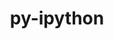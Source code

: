 ---
title: "py-ipython"
layout: cache
categories: [package, develop]
meta: {"compilers": ["none"], "num_specs": 137, "num_specs_by_stack": {"data-vis-sdk": 26, "e4s": 65, "e4s-neoverse-v2": 46, "root": 137}, "oss": ["ubuntu20.04", "ubuntu22.04"], "platforms": ["linux"], "stacks": ["data-vis-sdk", "e4s", "e4s-neoverse-v2", "root"], "targets": ["neoverse_v2", "x86_64_v3"], "versions": ["8.28.0"]}
spec_details: [{"compiler": "none", "hash": "2vcaqjdidnyrbriehrznnufct3ygkk7a", "os": "ubuntu22.04", "platform": "linux", "size": "-", "stacks": ["e4s-neoverse-v2", "root"], "target": "neoverse_v2", "variants": ["build_system=python_pip"], "versions": ["8.28.0"]}, {"compiler": "none", "hash": "2yendn5qxnmjz6gy3chcswt6uxv6xiik", "os": "ubuntu22.04", "platform": "linux", "size": "-", "stacks": ["e4s", "root"], "target": "x86_64_v3", "variants": ["build_system=python_pip"], "versions": ["8.28.0"]}, {"compiler": "none", "hash": "32i24ikvxs65r7orxadljoqlqrfolt3f", "os": "ubuntu22.04", "platform": "linux", "size": "-", "stacks": ["e4s", "root"], "target": "x86_64_v3", "variants": ["build_system=python_pip"], "versions": ["8.28.0"]}, {"compiler": "none", "hash": "3gief63blf4phz47zqcauklevdxttod3", "os": "ubuntu20.04", "platform": "linux", "size": "-", "stacks": ["data-vis-sdk", "root"], "target": "x86_64_v3", "variants": ["build_system=python_pip"], "versions": ["8.28.0"]}, {"compiler": "none", "hash": "44qbpt4dhewvsqjdgr66rbkyxpfjdzrd", "os": "ubuntu22.04", "platform": "linux", "size": "-", "stacks": ["e4s", "root"], "target": "x86_64_v3", "variants": ["build_system=python_pip"], "versions": ["8.28.0"]}, {"compiler": "none", "hash": "4pnexdflwpdiqidsv5l5nvc4aa55jwsn", "os": "ubuntu20.04", "platform": "linux", "size": "-", "stacks": ["data-vis-sdk", "root"], "target": "x86_64_v3", "variants": ["build_system=python_pip"], "versions": ["8.28.0"]}, {"compiler": "none", "hash": "5pwixka3qnm6nvw6njrmvbjj5axlbu5k", "os": "ubuntu22.04", "platform": "linux", "size": "-", "stacks": ["e4s", "root"], "target": "x86_64_v3", "variants": ["build_system=python_pip"], "versions": ["8.28.0"]}, {"compiler": "none", "hash": "5qwevxyzxj4e4da5dg7ljfsujzamfg3e", "os": "ubuntu22.04", "platform": "linux", "size": "-", "stacks": ["e4s", "root"], "target": "x86_64_v3", "variants": ["build_system=python_pip"], "versions": ["8.28.0"]}, {"compiler": "none", "hash": "6bmbwo66vec7apfueaj7edlsbswxwxor", "os": "ubuntu22.04", "platform": "linux", "size": "-", "stacks": ["e4s", "root"], "target": "x86_64_v3", "variants": ["build_system=python_pip"], "versions": ["8.28.0"]}, {"compiler": "none", "hash": "6iw4ntpbspedykdj5dzw2qmi7fuhfvuv", "os": "ubuntu22.04", "platform": "linux", "size": "-", "stacks": ["e4s-neoverse-v2", "root"], "target": "neoverse_v2", "variants": ["build_system=python_pip"], "versions": ["8.28.0"]}, {"compiler": "none", "hash": "6rwa3rh5uye2bc3r55nibnj7v46ssy7q", "os": "ubuntu20.04", "platform": "linux", "size": "-", "stacks": ["data-vis-sdk", "root"], "target": "x86_64_v3", "variants": ["build_system=python_pip"], "versions": ["8.28.0"]}, {"compiler": "none", "hash": "6shvmf6blo332ym3wqx2a7vveryuluft", "os": "ubuntu20.04", "platform": "linux", "size": "-", "stacks": ["data-vis-sdk", "root"], "target": "x86_64_v3", "variants": ["build_system=python_pip"], "versions": ["8.28.0"]}, {"compiler": "none", "hash": "6zzctukt7qvbihkadtshfh2sl3ujmd5p", "os": "ubuntu20.04", "platform": "linux", "size": "-", "stacks": ["data-vis-sdk", "root"], "target": "x86_64_v3", "variants": ["build_system=python_pip"], "versions": ["8.28.0"]}, {"compiler": "none", "hash": "75imx56tdgrawd4muyyxofx3mlgw336b", "os": "ubuntu22.04", "platform": "linux", "size": "-", "stacks": ["e4s", "root"], "target": "x86_64_v3", "variants": ["build_system=python_pip"], "versions": ["8.28.0"]}, {"compiler": "none", "hash": "7jtaj73z4bzimtyujctcg7l6y7bemou7", "os": "ubuntu20.04", "platform": "linux", "size": "-", "stacks": ["data-vis-sdk", "root"], "target": "x86_64_v3", "variants": ["build_system=python_pip"], "versions": ["8.28.0"]}, {"compiler": "none", "hash": "7k2sf4sdsyu6y4nfagdclizog6wkqt6p", "os": "ubuntu22.04", "platform": "linux", "size": "-", "stacks": ["e4s", "root"], "target": "x86_64_v3", "variants": ["build_system=python_pip"], "versions": ["8.28.0"]}, {"compiler": "none", "hash": "7lefurf4acjxyjzaduvdkxlapnsgtsvm", "os": "ubuntu20.04", "platform": "linux", "size": "-", "stacks": ["data-vis-sdk", "root"], "target": "x86_64_v3", "variants": ["build_system=python_pip"], "versions": ["8.28.0"]}, {"compiler": "none", "hash": "7o7w53b6cwxom7qixsiyqntdnioqzqqd", "os": "ubuntu22.04", "platform": "linux", "size": "-", "stacks": ["e4s-neoverse-v2", "root"], "target": "neoverse_v2", "variants": ["build_system=python_pip"], "versions": ["8.28.0"]}, {"compiler": "none", "hash": "7r6et3t74ghhs2agz67b5m4wtouqgsfa", "os": "ubuntu22.04", "platform": "linux", "size": "-", "stacks": ["e4s-neoverse-v2", "root"], "target": "neoverse_v2", "variants": ["build_system=python_pip"], "versions": ["8.28.0"]}, {"compiler": "none", "hash": "7r7yasr5mpidhff56yua3l7ut4m62w4d", "os": "ubuntu22.04", "platform": "linux", "size": "-", "stacks": ["e4s", "root"], "target": "x86_64_v3", "variants": ["build_system=python_pip"], "versions": ["8.28.0"]}, {"compiler": "none", "hash": "7vuovh3mb3bwn2gwtauyvdlvxhjr554p", "os": "ubuntu22.04", "platform": "linux", "size": "-", "stacks": ["e4s", "root"], "target": "x86_64_v3", "variants": ["build_system=python_pip"], "versions": ["8.28.0"]}, {"compiler": "none", "hash": "a6pwj3qgatmdbi62m2k3ogdjhg5k2r55", "os": "ubuntu22.04", "platform": "linux", "size": "-", "stacks": ["e4s-neoverse-v2", "root"], "target": "neoverse_v2", "variants": ["build_system=python_pip"], "versions": ["8.28.0"]}, {"compiler": "none", "hash": "afdpahsgsrqkyuqmjqvga4vxxdbzl4hh", "os": "ubuntu22.04", "platform": "linux", "size": "-", "stacks": ["e4s", "root"], "target": "x86_64_v3", "variants": ["build_system=python_pip"], "versions": ["8.28.0"]}, {"compiler": "none", "hash": "bmzufwwahnxwwmdkkymcq4b7dmsgnbfs", "os": "ubuntu20.04", "platform": "linux", "size": "-", "stacks": ["data-vis-sdk", "root"], "target": "x86_64_v3", "variants": ["build_system=python_pip"], "versions": ["8.28.0"]}, {"compiler": "none", "hash": "bng73fdfpqo6zqpyqkfu43kogdzhkzoe", "os": "ubuntu22.04", "platform": "linux", "size": "-", "stacks": ["e4s", "root"], "target": "x86_64_v3", "variants": ["build_system=python_pip"], "versions": ["8.28.0"]}, {"compiler": "none", "hash": "bpqqlqg6w3k56emg5sgzchxorjziu5k4", "os": "ubuntu22.04", "platform": "linux", "size": "-", "stacks": ["e4s", "root"], "target": "x86_64_v3", "variants": ["build_system=python_pip"], "versions": ["8.28.0"]}, {"compiler": "none", "hash": "buhknioiqj37efhn3pfjullzen374fek", "os": "ubuntu22.04", "platform": "linux", "size": "-", "stacks": ["e4s", "root"], "target": "x86_64_v3", "variants": ["build_system=python_pip"], "versions": ["8.28.0"]}, {"compiler": "none", "hash": "bv6gcruqe65kkjfsuytiytjk64hmvske", "os": "ubuntu20.04", "platform": "linux", "size": "-", "stacks": ["data-vis-sdk", "root"], "target": "x86_64_v3", "variants": ["build_system=python_pip"], "versions": ["8.28.0"]}, {"compiler": "none", "hash": "bxhv46mfwjycdgauds2yo466ap56745v", "os": "ubuntu22.04", "platform": "linux", "size": "-", "stacks": ["e4s", "root"], "target": "x86_64_v3", "variants": ["build_system=python_pip"], "versions": ["8.28.0"]}, {"compiler": "none", "hash": "cax2fttmx3gp7ji65lpsoqj4qrek4fmi", "os": "ubuntu22.04", "platform": "linux", "size": "-", "stacks": ["e4s", "root"], "target": "x86_64_v3", "variants": ["build_system=python_pip"], "versions": ["8.28.0"]}, {"compiler": "none", "hash": "cbqfnwlhcekjgr2vtrp5bzdwfoe3mlzz", "os": "ubuntu22.04", "platform": "linux", "size": "-", "stacks": ["e4s", "root"], "target": "x86_64_v3", "variants": ["build_system=python_pip"], "versions": ["8.28.0"]}, {"compiler": "none", "hash": "ch2gx7f3eq6ehd6aot37vkfanxmyjiwp", "os": "ubuntu22.04", "platform": "linux", "size": "-", "stacks": ["e4s-neoverse-v2", "root"], "target": "neoverse_v2", "variants": ["build_system=python_pip"], "versions": ["8.28.0"]}, {"compiler": "none", "hash": "clxui3trzyhuxvqcx3r3gpoci6lcbx24", "os": "ubuntu20.04", "platform": "linux", "size": "-", "stacks": ["data-vis-sdk", "root"], "target": "x86_64_v3", "variants": ["build_system=python_pip"], "versions": ["8.28.0"]}, {"compiler": "none", "hash": "ctsqjefcej4e7mfuiehz7rra3dw4iewi", "os": "ubuntu20.04", "platform": "linux", "size": "-", "stacks": ["data-vis-sdk", "root"], "target": "x86_64_v3", "variants": ["build_system=python_pip"], "versions": ["8.28.0"]}, {"compiler": "none", "hash": "d2btqgzer3tileqgtmwoi52cvixdhhcp", "os": "ubuntu22.04", "platform": "linux", "size": "-", "stacks": ["e4s-neoverse-v2", "root"], "target": "neoverse_v2", "variants": ["build_system=python_pip"], "versions": ["8.28.0"]}, {"compiler": "none", "hash": "db6bymvrz5qguetihwr6wp3h6bhmrxpv", "os": "ubuntu22.04", "platform": "linux", "size": "-", "stacks": ["e4s-neoverse-v2", "root"], "target": "neoverse_v2", "variants": ["build_system=python_pip"], "versions": ["8.28.0"]}, {"compiler": "none", "hash": "de4mobskvgyeyanyzalvhokdobgdjiyd", "os": "ubuntu22.04", "platform": "linux", "size": "-", "stacks": ["e4s", "root"], "target": "x86_64_v3", "variants": ["build_system=python_pip"], "versions": ["8.28.0"]}, {"compiler": "none", "hash": "djguofnnc2g76aib47ghycv7fthfnuz3", "os": "ubuntu22.04", "platform": "linux", "size": "-", "stacks": ["e4s", "root"], "target": "x86_64_v3", "variants": ["build_system=python_pip"], "versions": ["8.28.0"]}, {"compiler": "none", "hash": "dxtdzw5cqg4vsfui5ifween4unaxfndr", "os": "ubuntu22.04", "platform": "linux", "size": "-", "stacks": ["e4s-neoverse-v2", "root"], "target": "neoverse_v2", "variants": ["build_system=python_pip"], "versions": ["8.28.0"]}, {"compiler": "none", "hash": "elfwhxo2pqorgj2vz7v2fjfypvwo2jtg", "os": "ubuntu20.04", "platform": "linux", "size": "-", "stacks": ["data-vis-sdk", "root"], "target": "x86_64_v3", "variants": ["build_system=python_pip"], "versions": ["8.28.0"]}, {"compiler": "none", "hash": "enxdrwxep3z7owxwqlxsllzdwtgr5uhz", "os": "ubuntu20.04", "platform": "linux", "size": "-", "stacks": ["data-vis-sdk", "root"], "target": "x86_64_v3", "variants": ["build_system=python_pip"], "versions": ["8.28.0"]}, {"compiler": "none", "hash": "fb7gu2yyr5dvh6sfkz37xjjmbbfju2uo", "os": "ubuntu22.04", "platform": "linux", "size": "-", "stacks": ["e4s", "root"], "target": "x86_64_v3", "variants": ["build_system=python_pip"], "versions": ["8.28.0"]}, {"compiler": "none", "hash": "feiq3k2l3kft6vipwvrq732wqm3w62cq", "os": "ubuntu22.04", "platform": "linux", "size": "-", "stacks": ["e4s-neoverse-v2", "root"], "target": "neoverse_v2", "variants": ["build_system=python_pip"], "versions": ["8.28.0"]}, {"compiler": "none", "hash": "fk3eyro63hvitdqz2caky34a4uou2fvd", "os": "ubuntu22.04", "platform": "linux", "size": "-", "stacks": ["e4s", "root"], "target": "x86_64_v3", "variants": ["build_system=python_pip"], "versions": ["8.28.0"]}, {"compiler": "none", "hash": "frucq55odh6njvcrotd2zvp4n2rkscgj", "os": "ubuntu22.04", "platform": "linux", "size": "-", "stacks": ["e4s-neoverse-v2", "root"], "target": "neoverse_v2", "variants": ["build_system=python_pip"], "versions": ["8.28.0"]}, {"compiler": "none", "hash": "gaxp4fg6r7edrzafopieekosx6in33h5", "os": "ubuntu22.04", "platform": "linux", "size": "-", "stacks": ["e4s-neoverse-v2", "root"], "target": "neoverse_v2", "variants": ["build_system=python_pip"], "versions": ["8.28.0"]}, {"compiler": "none", "hash": "gbc4xhyf6py2fk5dgl34vim4otyb6wl3", "os": "ubuntu22.04", "platform": "linux", "size": "-", "stacks": ["e4s-neoverse-v2", "root"], "target": "neoverse_v2", "variants": ["build_system=python_pip"], "versions": ["8.28.0"]}, {"compiler": "none", "hash": "gigbo7nzcgeonwuxrux6b6ehu6pot45s", "os": "ubuntu22.04", "platform": "linux", "size": "-", "stacks": ["e4s-neoverse-v2", "root"], "target": "neoverse_v2", "variants": ["build_system=python_pip"], "versions": ["8.28.0"]}, {"compiler": "none", "hash": "glk3dmbywj4u5gdqt4evohh6phhforrq", "os": "ubuntu22.04", "platform": "linux", "size": "-", "stacks": ["e4s-neoverse-v2", "root"], "target": "neoverse_v2", "variants": ["build_system=python_pip"], "versions": ["8.28.0"]}, {"compiler": "none", "hash": "h47f6xo7jbs3prsiu2rfbnyhcatup45o", "os": "ubuntu22.04", "platform": "linux", "size": "-", "stacks": ["e4s", "root"], "target": "x86_64_v3", "variants": ["build_system=python_pip"], "versions": ["8.28.0"]}, {"compiler": "none", "hash": "h56zvs5svp62yh2syjzl4melmljj5rmd", "os": "ubuntu22.04", "platform": "linux", "size": "-", "stacks": ["e4s", "root"], "target": "x86_64_v3", "variants": ["build_system=python_pip"], "versions": ["8.28.0"]}, {"compiler": "none", "hash": "hfg6cxc72jjt63zwhey36iyri3id226z", "os": "ubuntu20.04", "platform": "linux", "size": "-", "stacks": ["data-vis-sdk", "root"], "target": "x86_64_v3", "variants": ["build_system=python_pip"], "versions": ["8.28.0"]}, {"compiler": "none", "hash": "hkwtmhftuuunskpegwbt2h37y5ahj54t", "os": "ubuntu20.04", "platform": "linux", "size": "-", "stacks": ["data-vis-sdk", "root"], "target": "x86_64_v3", "variants": ["build_system=python_pip"], "versions": ["8.28.0"]}, {"compiler": "none", "hash": "hl2woljxwxmf2ltlypkorbhrscf3u4km", "os": "ubuntu22.04", "platform": "linux", "size": "-", "stacks": ["e4s", "root"], "target": "x86_64_v3", "variants": ["build_system=python_pip"], "versions": ["8.28.0"]}, {"compiler": "none", "hash": "hnlqpssaybuujyvhnsetf6idzffyalf3", "os": "ubuntu22.04", "platform": "linux", "size": "-", "stacks": ["e4s", "root"], "target": "x86_64_v3", "variants": ["build_system=python_pip"], "versions": ["8.28.0"]}, {"compiler": "none", "hash": "hpjnk5a33nu7c23cmhk6tqznb7lzdf2l", "os": "ubuntu22.04", "platform": "linux", "size": "-", "stacks": ["e4s-neoverse-v2", "root"], "target": "neoverse_v2", "variants": ["build_system=python_pip"], "versions": ["8.28.0"]}, {"compiler": "none", "hash": "i4vjsgurtmg35dwyuftipfpinkyb6wkp", "os": "ubuntu20.04", "platform": "linux", "size": "-", "stacks": ["data-vis-sdk", "root"], "target": "x86_64_v3", "variants": ["build_system=python_pip"], "versions": ["8.28.0"]}, {"compiler": "none", "hash": "i6yk7d6ttztjfgcxnjnffmkwbyvko3o2", "os": "ubuntu22.04", "platform": "linux", "size": "-", "stacks": ["e4s", "root"], "target": "x86_64_v3", "variants": ["build_system=python_pip"], "versions": ["8.28.0"]}, {"compiler": "none", "hash": "im4iulgxojkw3fajlt2czyiwfwkn5xmo", "os": "ubuntu22.04", "platform": "linux", "size": "-", "stacks": ["e4s", "root"], "target": "x86_64_v3", "variants": ["build_system=python_pip"], "versions": ["8.28.0"]}, {"compiler": "none", "hash": "iwoied3d7dottrf62vhbufkctdalxry7", "os": "ubuntu22.04", "platform": "linux", "size": "-", "stacks": ["e4s", "root"], "target": "x86_64_v3", "variants": ["build_system=python_pip"], "versions": ["8.28.0"]}, {"compiler": "none", "hash": "j34fbmhd4hzq5atrblfd3wdnfpdqbb7q", "os": "ubuntu22.04", "platform": "linux", "size": "-", "stacks": ["e4s-neoverse-v2", "root"], "target": "neoverse_v2", "variants": ["build_system=python_pip"], "versions": ["8.28.0"]}, {"compiler": "none", "hash": "j4432xr3wkyptronxvqilwkqmgsdgepy", "os": "ubuntu22.04", "platform": "linux", "size": "-", "stacks": ["e4s", "root"], "target": "x86_64_v3", "variants": ["build_system=python_pip"], "versions": ["8.28.0"]}, {"compiler": "none", "hash": "jmnnh773kfhk726dwv4mjdnuxsuxlm3u", "os": "ubuntu22.04", "platform": "linux", "size": "-", "stacks": ["e4s-neoverse-v2", "root"], "target": "neoverse_v2", "variants": ["build_system=python_pip"], "versions": ["8.28.0"]}, {"compiler": "none", "hash": "juat6lcdi7ii3pg23qxxd6wfskevy67m", "os": "ubuntu22.04", "platform": "linux", "size": "-", "stacks": ["e4s-neoverse-v2", "root"], "target": "neoverse_v2", "variants": ["build_system=python_pip"], "versions": ["8.28.0"]}, {"compiler": "none", "hash": "k3qg5cpfxsrujasfih3ejxwx6vyyqocq", "os": "ubuntu22.04", "platform": "linux", "size": "-", "stacks": ["e4s-neoverse-v2", "root"], "target": "neoverse_v2", "variants": ["build_system=python_pip"], "versions": ["8.28.0"]}, {"compiler": "none", "hash": "k7zzjc6ea6dt72obqnv2qmjvsycks36p", "os": "ubuntu22.04", "platform": "linux", "size": "-", "stacks": ["e4s-neoverse-v2", "root"], "target": "neoverse_v2", "variants": ["build_system=python_pip"], "versions": ["8.28.0"]}, {"compiler": "none", "hash": "kk7vptsqdfu76tkrokh3abbupvh2rqgg", "os": "ubuntu22.04", "platform": "linux", "size": "-", "stacks": ["e4s-neoverse-v2", "root"], "target": "neoverse_v2", "variants": ["build_system=python_pip"], "versions": ["8.28.0"]}, {"compiler": "none", "hash": "lauu7ddut7g3poctcnt3dvk4zsqld2po", "os": "ubuntu20.04", "platform": "linux", "size": "-", "stacks": ["data-vis-sdk", "root"], "target": "x86_64_v3", "variants": ["build_system=python_pip"], "versions": ["8.28.0"]}, {"compiler": "none", "hash": "ljjq24ltppr5oan3im4y6vefumosi6pe", "os": "ubuntu22.04", "platform": "linux", "size": "-", "stacks": ["e4s", "root"], "target": "x86_64_v3", "variants": ["build_system=python_pip"], "versions": ["8.28.0"]}, {"compiler": "none", "hash": "lypkvw2gppwth4vd3zfqbwp5vzyhnme5", "os": "ubuntu22.04", "platform": "linux", "size": "-", "stacks": ["e4s", "root"], "target": "x86_64_v3", "variants": ["build_system=python_pip"], "versions": ["8.28.0"]}, {"compiler": "none", "hash": "lzp6l2bxaavzd4oz45szvepbhyrycex7", "os": "ubuntu20.04", "platform": "linux", "size": "-", "stacks": ["data-vis-sdk", "root"], "target": "x86_64_v3", "variants": ["build_system=python_pip"], "versions": ["8.28.0"]}, {"compiler": "none", "hash": "m6i7kusk5yeynazahz5becf2mpqda7dp", "os": "ubuntu22.04", "platform": "linux", "size": "-", "stacks": ["e4s", "root"], "target": "x86_64_v3", "variants": ["build_system=python_pip"], "versions": ["8.28.0"]}, {"compiler": "none", "hash": "mawxgxwp5l3slwbj72qahmxqjhjdns6f", "os": "ubuntu22.04", "platform": "linux", "size": "-", "stacks": ["e4s", "root"], "target": "x86_64_v3", "variants": ["build_system=python_pip"], "versions": ["8.28.0"]}, {"compiler": "none", "hash": "mbswxd6e4wri3f2m42o3fcxburdyjaqp", "os": "ubuntu22.04", "platform": "linux", "size": "-", "stacks": ["e4s-neoverse-v2", "root"], "target": "neoverse_v2", "variants": ["build_system=python_pip"], "versions": ["8.28.0"]}, {"compiler": "none", "hash": "mfqsu756464yn677bwtwdc5ajskbhnqo", "os": "ubuntu20.04", "platform": "linux", "size": "-", "stacks": ["data-vis-sdk", "root"], "target": "x86_64_v3", "variants": ["build_system=python_pip"], "versions": ["8.28.0"]}, {"compiler": "none", "hash": "mqtosiqs4yzwskftimvw6xjpoxkqkzyp", "os": "ubuntu22.04", "platform": "linux", "size": "-", "stacks": ["e4s-neoverse-v2", "root"], "target": "neoverse_v2", "variants": ["build_system=python_pip"], "versions": ["8.28.0"]}, {"compiler": "none", "hash": "n4vbezhzv3nldgu7jchnyjzzpy2gxisk", "os": "ubuntu22.04", "platform": "linux", "size": "-", "stacks": ["e4s", "root"], "target": "x86_64_v3", "variants": ["build_system=python_pip"], "versions": ["8.28.0"]}, {"compiler": "none", "hash": "ngsopcnpuy2vnihktnpawiqlslgiz4gz", "os": "ubuntu22.04", "platform": "linux", "size": "-", "stacks": ["e4s", "root"], "target": "x86_64_v3", "variants": ["build_system=python_pip"], "versions": ["8.28.0"]}, {"compiler": "none", "hash": "ok4zkrmfr77li6i776gn5qs5yft4tqet", "os": "ubuntu22.04", "platform": "linux", "size": "-", "stacks": ["e4s-neoverse-v2", "root"], "target": "neoverse_v2", "variants": ["build_system=python_pip"], "versions": ["8.28.0"]}, {"compiler": "none", "hash": "p4mlb2twsaia4tsjex2ddblzvqbvcyjt", "os": "ubuntu22.04", "platform": "linux", "size": "-", "stacks": ["e4s", "root"], "target": "x86_64_v3", "variants": ["build_system=python_pip"], "versions": ["8.28.0"]}, {"compiler": "none", "hash": "p5pvsgwobsco4vojeu6vp4hqhcjl6akv", "os": "ubuntu22.04", "platform": "linux", "size": "-", "stacks": ["e4s", "root"], "target": "x86_64_v3", "variants": ["build_system=python_pip"], "versions": ["8.28.0"]}, {"compiler": "none", "hash": "pa5hslicqstbmzgjy27s2bwfmiiitefg", "os": "ubuntu22.04", "platform": "linux", "size": "-", "stacks": ["e4s-neoverse-v2", "root"], "target": "neoverse_v2", "variants": ["build_system=python_pip"], "versions": ["8.28.0"]}, {"compiler": "none", "hash": "peihbuggoclccgfhlzgamz7fj2jr3vai", "os": "ubuntu22.04", "platform": "linux", "size": "-", "stacks": ["e4s-neoverse-v2", "root"], "target": "neoverse_v2", "variants": ["build_system=python_pip"], "versions": ["8.28.0"]}, {"compiler": "none", "hash": "psrlxuq437xi53jptjodewoztmwa7b2d", "os": "ubuntu22.04", "platform": "linux", "size": "-", "stacks": ["e4s", "root"], "target": "x86_64_v3", "variants": ["build_system=python_pip"], "versions": ["8.28.0"]}, {"compiler": "none", "hash": "pznrywwb7qyqqjvjbmsyd2ksgd4rshoa", "os": "ubuntu22.04", "platform": "linux", "size": "-", "stacks": ["e4s-neoverse-v2", "root"], "target": "neoverse_v2", "variants": ["build_system=python_pip"], "versions": ["8.28.0"]}, {"compiler": "none", "hash": "q2q2us7kjc4wilyqmqcpbztx5kluvh57", "os": "ubuntu22.04", "platform": "linux", "size": "-", "stacks": ["e4s", "root"], "target": "x86_64_v3", "variants": ["build_system=python_pip"], "versions": ["8.28.0"]}, {"compiler": "none", "hash": "qbl2boqmtcv4iwtrlldkzv7kdj5konz7", "os": "ubuntu22.04", "platform": "linux", "size": "-", "stacks": ["e4s", "root"], "target": "x86_64_v3", "variants": ["build_system=python_pip"], "versions": ["8.28.0"]}, {"compiler": "none", "hash": "qcnpl24tdbx6wq5cfbfdpqetznx2u45t", "os": "ubuntu22.04", "platform": "linux", "size": "-", "stacks": ["e4s-neoverse-v2", "root"], "target": "neoverse_v2", "variants": ["build_system=python_pip"], "versions": ["8.28.0"]}, {"compiler": "none", "hash": "qid47mvmehix2r5iccw6g3fzj57wxtee", "os": "ubuntu22.04", "platform": "linux", "size": "-", "stacks": ["e4s", "root"], "target": "x86_64_v3", "variants": ["build_system=python_pip"], "versions": ["8.28.0"]}, {"compiler": "none", "hash": "qkzaxevnc35gwpvputc37x3jqhftfvwb", "os": "ubuntu20.04", "platform": "linux", "size": "-", "stacks": ["data-vis-sdk", "root"], "target": "x86_64_v3", "variants": ["build_system=python_pip"], "versions": ["8.28.0"]}, {"compiler": "none", "hash": "qrbdvvkfgltwuimhpjxzprvdpl4rp5nu", "os": "ubuntu22.04", "platform": "linux", "size": "-", "stacks": ["e4s-neoverse-v2", "root"], "target": "neoverse_v2", "variants": ["build_system=python_pip"], "versions": ["8.28.0"]}, {"compiler": "none", "hash": "qvsqsqywdzh3rzucdgt7usrqghr4ufq6", "os": "ubuntu22.04", "platform": "linux", "size": "-", "stacks": ["e4s-neoverse-v2", "root"], "target": "neoverse_v2", "variants": ["build_system=python_pip"], "versions": ["8.28.0"]}, {"compiler": "none", "hash": "qw2th5y3zw4qrwvn4i2od33pkuvdl45a", "os": "ubuntu22.04", "platform": "linux", "size": "-", "stacks": ["e4s", "root"], "target": "x86_64_v3", "variants": ["build_system=python_pip"], "versions": ["8.28.0"]}, {"compiler": "none", "hash": "qw4stvskhyaot24ysnlumazghasdzlb6", "os": "ubuntu22.04", "platform": "linux", "size": "-", "stacks": ["e4s", "root"], "target": "x86_64_v3", "variants": ["build_system=python_pip"], "versions": ["8.28.0"]}, {"compiler": "none", "hash": "qwxtuawrsfsau3ofgypno5nxb2ofvohi", "os": "ubuntu22.04", "platform": "linux", "size": "-", "stacks": ["e4s", "root"], "target": "x86_64_v3", "variants": ["build_system=python_pip"], "versions": ["8.28.0"]}, {"compiler": "none", "hash": "s35w4wpllu25jmnmt2gemfhiewsqobqe", "os": "ubuntu20.04", "platform": "linux", "size": "-", "stacks": ["data-vis-sdk", "root"], "target": "x86_64_v3", "variants": ["build_system=python_pip"], "versions": ["8.28.0"]}, {"compiler": "none", "hash": "saye3si2xhyqzjqtie3mrhqm632mludw", "os": "ubuntu22.04", "platform": "linux", "size": "-", "stacks": ["e4s", "root"], "target": "x86_64_v3", "variants": ["build_system=python_pip"], "versions": ["8.28.0"]}, {"compiler": "none", "hash": "scvyfl6du32whql4fozz3jnzuf2io23s", "os": "ubuntu22.04", "platform": "linux", "size": "-", "stacks": ["e4s", "root"], "target": "x86_64_v3", "variants": ["build_system=python_pip"], "versions": ["8.28.0"]}, {"compiler": "none", "hash": "slhbbhyx6iv7vt4t5d6vjbjamazxwnp7", "os": "ubuntu22.04", "platform": "linux", "size": "-", "stacks": ["e4s-neoverse-v2", "root"], "target": "neoverse_v2", "variants": ["build_system=python_pip"], "versions": ["8.28.0"]}, {"compiler": "none", "hash": "svxdu2s5t3dfd5tjne37viwx3egg3khh", "os": "ubuntu22.04", "platform": "linux", "size": "-", "stacks": ["e4s-neoverse-v2", "root"], "target": "neoverse_v2", "variants": ["build_system=python_pip"], "versions": ["8.28.0"]}, {"compiler": "none", "hash": "szz3yw6b7cpgpvnh2lq4zdukbpcymimy", "os": "ubuntu22.04", "platform": "linux", "size": "-", "stacks": ["e4s-neoverse-v2", "root"], "target": "neoverse_v2", "variants": ["build_system=python_pip"], "versions": ["8.28.0"]}, {"compiler": "none", "hash": "tcycuq767mrahv4rbudxppbh5i72xqj3", "os": "ubuntu22.04", "platform": "linux", "size": "-", "stacks": ["e4s", "root"], "target": "x86_64_v3", "variants": ["build_system=python_pip"], "versions": ["8.28.0"]}, {"compiler": "none", "hash": "tdsryxodixdksdqpkmhktmbudigns2wf", "os": "ubuntu22.04", "platform": "linux", "size": "-", "stacks": ["e4s", "root"], "target": "x86_64_v3", "variants": ["build_system=python_pip"], "versions": ["8.28.0"]}, {"compiler": "none", "hash": "tkwbw2tp2atw7pe6iaybet2fwihfbrkw", "os": "ubuntu22.04", "platform": "linux", "size": "-", "stacks": ["e4s", "root"], "target": "x86_64_v3", "variants": ["build_system=python_pip"], "versions": ["8.28.0"]}, {"compiler": "none", "hash": "tl3u6jsfflfpqh6u3wo5k2fk74zdav5d", "os": "ubuntu22.04", "platform": "linux", "size": "-", "stacks": ["e4s-neoverse-v2", "root"], "target": "neoverse_v2", "variants": ["build_system=python_pip"], "versions": ["8.28.0"]}, {"compiler": "none", "hash": "tw322ehklep2nlrwbkbgfljqrzafapfj", "os": "ubuntu22.04", "platform": "linux", "size": "-", "stacks": ["e4s-neoverse-v2", "root"], "target": "neoverse_v2", "variants": ["build_system=python_pip"], "versions": ["8.28.0"]}, {"compiler": "none", "hash": "u4gxrmfnkbk72ngblypizryegjm2ctho", "os": "ubuntu22.04", "platform": "linux", "size": "-", "stacks": ["e4s-neoverse-v2", "root"], "target": "neoverse_v2", "variants": ["build_system=python_pip"], "versions": ["8.28.0"]}, {"compiler": "none", "hash": "u55kbdckzg5fn6vmpjpp4z4idbtwqnr3", "os": "ubuntu22.04", "platform": "linux", "size": "-", "stacks": ["e4s-neoverse-v2", "root"], "target": "neoverse_v2", "variants": ["build_system=python_pip"], "versions": ["8.28.0"]}, {"compiler": "none", "hash": "uffuq35hiqciodad5h2xjxv6ou5ib4eu", "os": "ubuntu22.04", "platform": "linux", "size": "-", "stacks": ["e4s-neoverse-v2", "root"], "target": "neoverse_v2", "variants": ["build_system=python_pip"], "versions": ["8.28.0"]}, {"compiler": "none", "hash": "umjekoudf5hw3j5k2nnaureyopbn53ho", "os": "ubuntu22.04", "platform": "linux", "size": "-", "stacks": ["e4s-neoverse-v2", "root"], "target": "neoverse_v2", "variants": ["build_system=python_pip"], "versions": ["8.28.0"]}, {"compiler": "none", "hash": "v2de2fbw3l6idtntrsg27v2nqtq3yeio", "os": "ubuntu22.04", "platform": "linux", "size": "-", "stacks": ["e4s", "root"], "target": "x86_64_v3", "variants": ["build_system=python_pip"], "versions": ["8.28.0"]}, {"compiler": "none", "hash": "vqq3vhyj2icbhrfbcojwwt6oasuk5h3m", "os": "ubuntu22.04", "platform": "linux", "size": "-", "stacks": ["e4s", "root"], "target": "x86_64_v3", "variants": ["build_system=python_pip"], "versions": ["8.28.0"]}, {"compiler": "none", "hash": "vut3ihfeiogb32cmonlgsgm2slsjaked", "os": "ubuntu20.04", "platform": "linux", "size": "-", "stacks": ["data-vis-sdk", "root"], "target": "x86_64_v3", "variants": ["build_system=python_pip"], "versions": ["8.28.0"]}, {"compiler": "none", "hash": "w4jxxmw7yqs2itbquqa5kiexmviboedx", "os": "ubuntu20.04", "platform": "linux", "size": "-", "stacks": ["data-vis-sdk", "root"], "target": "x86_64_v3", "variants": ["build_system=python_pip"], "versions": ["8.28.0"]}, {"compiler": "none", "hash": "w6z6l42n5mejurd5qisr36ep3l7y6urc", "os": "ubuntu22.04", "platform": "linux", "size": "-", "stacks": ["e4s-neoverse-v2", "root"], "target": "neoverse_v2", "variants": ["build_system=python_pip"], "versions": ["8.28.0"]}, {"compiler": "none", "hash": "w7ev7xezdarhfbrxwboxdvwrckft4ni2", "os": "ubuntu22.04", "platform": "linux", "size": "-", "stacks": ["e4s", "root"], "target": "x86_64_v3", "variants": ["build_system=python_pip"], "versions": ["8.28.0"]}, {"compiler": "none", "hash": "wdtfl5k6dmmxschxlc6alqhtenap4z46", "os": "ubuntu22.04", "platform": "linux", "size": "-", "stacks": ["e4s", "root"], "target": "x86_64_v3", "variants": ["build_system=python_pip"], "versions": ["8.28.0"]}, {"compiler": "none", "hash": "wmfevaxonys2eaqpvkcfon74syktjw3o", "os": "ubuntu22.04", "platform": "linux", "size": "-", "stacks": ["e4s", "root"], "target": "x86_64_v3", "variants": ["build_system=python_pip"], "versions": ["8.28.0"]}, {"compiler": "none", "hash": "wmgjkdhv2z4s2fnmmvbynl6fcufhwtle", "os": "ubuntu20.04", "platform": "linux", "size": "-", "stacks": ["data-vis-sdk", "root"], "target": "x86_64_v3", "variants": ["build_system=python_pip"], "versions": ["8.28.0"]}, {"compiler": "none", "hash": "ww7dtp56sodjlqgbziv7unr4dzdqaofk", "os": "ubuntu22.04", "platform": "linux", "size": "-", "stacks": ["e4s", "root"], "target": "x86_64_v3", "variants": ["build_system=python_pip"], "versions": ["8.28.0"]}, {"compiler": "none", "hash": "wx3copdpjvbsdhyedx5azwhhhauhaic7", "os": "ubuntu22.04", "platform": "linux", "size": "-", "stacks": ["e4s", "root"], "target": "x86_64_v3", "variants": ["build_system=python_pip"], "versions": ["8.28.0"]}, {"compiler": "none", "hash": "x4pq3e6p2ehqpr5vet6ky5qp7arhvcjz", "os": "ubuntu22.04", "platform": "linux", "size": "-", "stacks": ["e4s", "root"], "target": "x86_64_v3", "variants": ["build_system=python_pip"], "versions": ["8.28.0"]}, {"compiler": "none", "hash": "xkqma7vccmetp4h7iilhcd3cwzpt2wbh", "os": "ubuntu22.04", "platform": "linux", "size": "-", "stacks": ["e4s", "root"], "target": "x86_64_v3", "variants": ["build_system=python_pip"], "versions": ["8.28.0"]}, {"compiler": "none", "hash": "xmkm53lpdlsxjzfr4aiaaleehhdj352v", "os": "ubuntu22.04", "platform": "linux", "size": "-", "stacks": ["e4s", "root"], "target": "x86_64_v3", "variants": ["build_system=python_pip"], "versions": ["8.28.0"]}, {"compiler": "none", "hash": "xqc3klkldp7she65doolkfnkjux5jizd", "os": "ubuntu22.04", "platform": "linux", "size": "-", "stacks": ["e4s-neoverse-v2", "root"], "target": "neoverse_v2", "variants": ["build_system=python_pip"], "versions": ["8.28.0"]}, {"compiler": "none", "hash": "y7mz6psazky4haum5ycnax2d2tdq2btm", "os": "ubuntu22.04", "platform": "linux", "size": "-", "stacks": ["e4s-neoverse-v2", "root"], "target": "neoverse_v2", "variants": ["build_system=python_pip"], "versions": ["8.28.0"]}, {"compiler": "none", "hash": "ydmjap7hz3hxyym5zwyfyemd3pleub3s", "os": "ubuntu22.04", "platform": "linux", "size": "-", "stacks": ["e4s-neoverse-v2", "root"], "target": "neoverse_v2", "variants": ["build_system=python_pip"], "versions": ["8.28.0"]}, {"compiler": "none", "hash": "ye53bo33o4iywyav7vzypjlzathsktpz", "os": "ubuntu20.04", "platform": "linux", "size": "-", "stacks": ["data-vis-sdk", "root"], "target": "x86_64_v3", "variants": ["build_system=python_pip"], "versions": ["8.28.0"]}, {"compiler": "none", "hash": "yeoypi7dzmtipw4ls2hvhxzia653cqyu", "os": "ubuntu22.04", "platform": "linux", "size": "-", "stacks": ["e4s-neoverse-v2", "root"], "target": "neoverse_v2", "variants": ["build_system=python_pip"], "versions": ["8.28.0"]}, {"compiler": "none", "hash": "ymfmd35wipcnvdsuxepvhysx3d47saoa", "os": "ubuntu22.04", "platform": "linux", "size": "-", "stacks": ["e4s", "root"], "target": "x86_64_v3", "variants": ["build_system=python_pip"], "versions": ["8.28.0"]}, {"compiler": "none", "hash": "yvp5evmgohnniialp3jlzle5s253ccle", "os": "ubuntu20.04", "platform": "linux", "size": "-", "stacks": ["data-vis-sdk", "root"], "target": "x86_64_v3", "variants": ["build_system=python_pip"], "versions": ["8.28.0"]}, {"compiler": "none", "hash": "yzsxt2mc7fxzkar4idbum73tlhnjakba", "os": "ubuntu22.04", "platform": "linux", "size": "-", "stacks": ["e4s", "root"], "target": "x86_64_v3", "variants": ["build_system=python_pip"], "versions": ["8.28.0"]}, {"compiler": "none", "hash": "z5bjqfvqy24ubtvkvohlars65e3fonws", "os": "ubuntu22.04", "platform": "linux", "size": "-", "stacks": ["e4s", "root"], "target": "x86_64_v3", "variants": ["build_system=python_pip"], "versions": ["8.28.0"]}, {"compiler": "none", "hash": "za3jm7halmalncligt4zdktneavis3sg", "os": "ubuntu22.04", "platform": "linux", "size": "-", "stacks": ["e4s", "root"], "target": "x86_64_v3", "variants": ["build_system=python_pip"], "versions": ["8.28.0"]}, {"compiler": "none", "hash": "ze6jpgynisfjttvdpbl4buod5ctnpcar", "os": "ubuntu22.04", "platform": "linux", "size": "-", "stacks": ["e4s-neoverse-v2", "root"], "target": "neoverse_v2", "variants": ["build_system=python_pip"], "versions": ["8.28.0"]}, {"compiler": "none", "hash": "zmuevtqslnfmvewt5veprdekbtap2wle", "os": "ubuntu22.04", "platform": "linux", "size": "-", "stacks": ["e4s", "root"], "target": "x86_64_v3", "variants": ["build_system=python_pip"], "versions": ["8.28.0"]}, {"compiler": "none", "hash": "zrnbbef6vct2vnaxplhwacq3v5bb5dj7", "os": "ubuntu22.04", "platform": "linux", "size": "-", "stacks": ["e4s", "root"], "target": "x86_64_v3", "variants": ["build_system=python_pip"], "versions": ["8.28.0"]}]
---